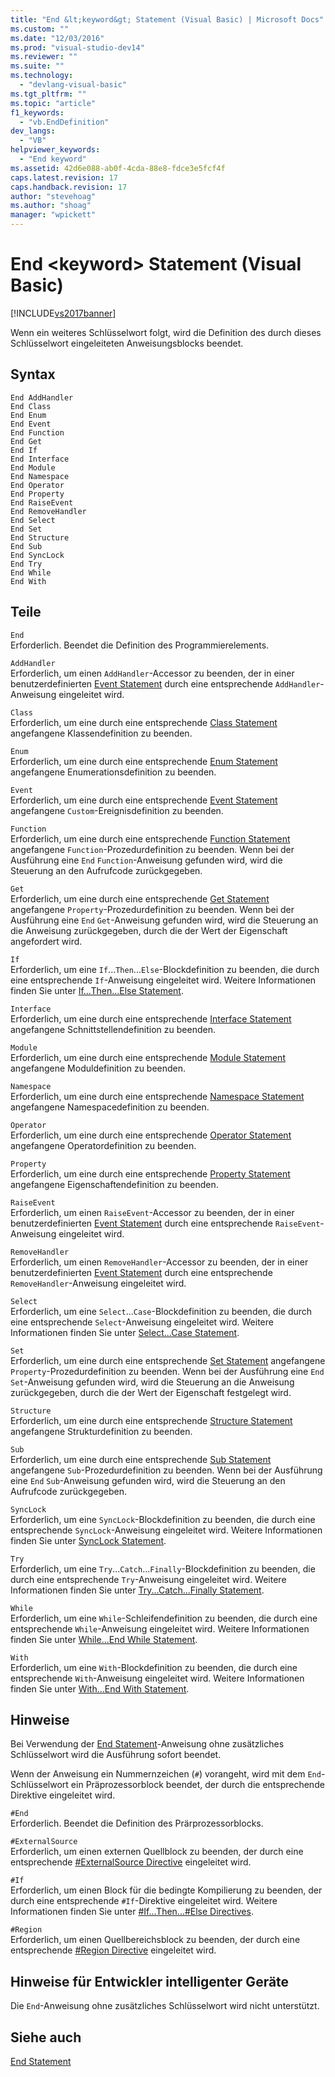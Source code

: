 ```yaml
---
title: "End &lt;keyword&gt; Statement (Visual Basic) | Microsoft Docs"
ms.custom: ""
ms.date: "12/03/2016"
ms.prod: "visual-studio-dev14"
ms.reviewer: ""
ms.suite: ""
ms.technology: 
  - "devlang-visual-basic"
ms.tgt_pltfrm: ""
ms.topic: "article"
f1_keywords: 
  - "vb.EndDefinition"
dev_langs: 
  - "VB"
helpviewer_keywords: 
  - "End keyword"
ms.assetid: 42d6e088-ab0f-4cda-88e8-fdce3e5fcf4f
caps.latest.revision: 17
caps.handback.revision: 17
author: "stevehoag"
ms.author: "shoag"
manager: "wpickett"
---
```

# End &lt;keyword&gt; Statement (Visual Basic)
[!INCLUDE[vs2017banner](../../../visual-basic/developing-apps/includes/vs2017banner.md)]

Wenn ein weiteres Schlüsselwort folgt, wird die Definition des durch dieses Schlüsselwort eingeleiteten Anweisungsblocks beendet.  
  
## Syntax  
  
```  
End AddHandler  
End Class   
End Enum   
End Event   
End Function   
End Get   
End If   
End Interface   
End Module   
End Namespace   
End Operator   
End Property   
End RaiseEvent  
End RemoveHandler  
End Select   
End Set   
End Structure   
End Sub   
End SyncLock   
End Try   
End While   
End With  
```  
  
## Teile  
 `End`  
 Erforderlich.  Beendet die Definition des Programmierelements.  
  
 `AddHandler`  
 Erforderlich, um einen `AddHandler`\-Accessor zu beenden, der in einer benutzerdefinierten [Event Statement](../../../visual-basic/language-reference/statements/event-statement.md) durch eine entsprechende `AddHandler`\-Anweisung eingeleitet wird.  
  
 `Class`  
 Erforderlich, um eine durch eine entsprechende [Class Statement](../../../visual-basic/language-reference/statements/class-statement.md) angefangene Klassendefinition zu beenden.  
  
 `Enum`  
 Erforderlich, um eine durch eine entsprechende [Enum Statement](../../../visual-basic/language-reference/statements/enum-statement.md) angefangene Enumerationsdefinition zu beenden.  
  
 `Event`  
 Erforderlich, um eine durch eine entsprechende [Event Statement](../../../visual-basic/language-reference/statements/event-statement.md) angefangene `Custom`\-Ereignisdefinition zu beenden.  
  
 `Function`  
 Erforderlich, um eine durch eine entsprechende [Function Statement](../../../visual-basic/language-reference/statements/function-statement.md) angefangene `Function`\-Prozedurdefinition zu beenden.  Wenn bei der Ausführung eine `End` `Function`\-Anweisung gefunden wird, wird die Steuerung an den Aufrufcode zurückgegeben.  
  
 `Get`  
 Erforderlich, um eine durch eine entsprechende [Get Statement](../../../visual-basic/language-reference/statements/get-statement.md) angefangene `Property`\-Prozedurdefinition zu beenden.  Wenn bei der Ausführung eine `End` `Get`\-Anweisung gefunden wird, wird die Steuerung an die Anweisung zurückgegeben, durch die der Wert der Eigenschaft angefordert wird.  
  
 `If`  
 Erforderlich, um eine `If`...`Then`...`Else`\-Blockdefinition zu beenden, die durch eine entsprechende `If`\-Anweisung eingeleitet wird.  Weitere Informationen finden Sie unter [If...Then...Else Statement](../../../visual-basic/language-reference/statements/if-then-else-statement.md).  
  
 `Interface`  
 Erforderlich, um eine durch eine entsprechende [Interface Statement](../../../visual-basic/language-reference/statements/interface-statement.md) angefangene Schnittstellendefinition zu beenden.  
  
 `Module`  
 Erforderlich, um eine durch eine entsprechende [Module Statement](../../../visual-basic/language-reference/statements/module-statement.md) angefangene Moduldefinition zu beenden.  
  
 `Namespace`  
 Erforderlich, um eine durch eine entsprechende [Namespace Statement](../../../visual-basic/language-reference/statements/namespace-statement.md) angefangene Namespacedefinition zu beenden.  
  
 `Operator`  
 Erforderlich, um eine durch eine entsprechende [Operator Statement](../../../visual-basic/language-reference/statements/operator-statement.md) angefangene Operatordefinition zu beenden.  
  
 `Property`  
 Erforderlich, um eine durch eine entsprechende [Property Statement](../../../visual-basic/language-reference/statements/property-statement.md) angefangene Eigenschaftendefinition zu beenden.  
  
 `RaiseEvent`  
 Erforderlich, um einen `RaiseEvent`\-Accessor zu beenden, der in einer benutzerdefinierten [Event Statement](../../../visual-basic/language-reference/statements/event-statement.md) durch eine entsprechende `RaiseEvent`\-Anweisung eingeleitet wird.  
  
 `RemoveHandler`  
 Erforderlich, um einen `RemoveHandler`\-Accessor zu beenden, der in einer benutzerdefinierten [Event Statement](../../../visual-basic/language-reference/statements/event-statement.md) durch eine entsprechende `RemoveHandler`\-Anweisung eingeleitet wird.  
  
 `Select`  
 Erforderlich, um eine `Select`...`Case`\-Blockdefinition zu beenden, die durch eine entsprechende `Select`\-Anweisung eingeleitet wird.  Weitere Informationen finden Sie unter [Select...Case Statement](../../../visual-basic/language-reference/statements/select-case-statement.md).  
  
 `Set`  
 Erforderlich, um eine durch eine entsprechende [Set Statement](../../../visual-basic/language-reference/statements/set-statement.md) angefangene `Property`\-Prozedurdefinition zu beenden.  Wenn bei der Ausführung eine `End` `Set`\-Anweisung gefunden wird, wird die Steuerung an die Anweisung zurückgegeben, durch die der Wert der Eigenschaft festgelegt wird.  
  
 `Structure`  
 Erforderlich, um eine durch eine entsprechende [Structure Statement](../../../visual-basic/language-reference/statements/structure-statement.md) angefangene Strukturdefinition zu beenden.  
  
 `Sub`  
 Erforderlich, um eine durch eine entsprechende [Sub Statement](../../../visual-basic/language-reference/statements/sub-statement.md) angefangene `Sub`\-Prozedurdefinition zu beenden.  Wenn bei der Ausführung eine `End` `Sub`\-Anweisung gefunden wird, wird die Steuerung an den Aufrufcode zurückgegeben.  
  
 `SyncLock`  
 Erforderlich, um eine `SyncLock`\-Blockdefinition zu beenden, die durch eine entsprechende `SyncLock`\-Anweisung eingeleitet wird.  Weitere Informationen finden Sie unter [SyncLock Statement](../../../visual-basic/language-reference/statements/synclock-statement.md).  
  
 `Try`  
 Erforderlich, um eine `Try`...`Catch`...`Finally`\-Blockdefinition zu beenden, die durch eine entsprechende `Try`\-Anweisung eingeleitet wird.  Weitere Informationen finden Sie unter [Try...Catch...Finally Statement](../../../visual-basic/language-reference/statements/try-catch-finally-statement.md).  
  
 `While`  
 Erforderlich, um eine `While`\-Schleifendefinition zu beenden, die durch eine entsprechende `While`\-Anweisung eingeleitet wird.  Weitere Informationen finden Sie unter [While...End While Statement](../../../visual-basic/language-reference/statements/while-end-while-statement.md).  
  
 `With`  
 Erforderlich, um eine `With`\-Blockdefinition zu beenden, die durch eine entsprechende `With`\-Anweisung eingeleitet wird.  Weitere Informationen finden Sie unter [With...End With Statement](../../../visual-basic/language-reference/statements/with-end-with-statement.md).  
  
## Hinweise  
 Bei Verwendung der [End Statement](../../../visual-basic/language-reference/statements/end-statement.md)\-Anweisung ohne zusätzliches Schlüsselwort wird die Ausführung sofort beendet.  
  
 Wenn der Anweisung ein Nummernzeichen \(`#`\) vorangeht, wird mit dem `End`\-Schlüsselwort ein Präprozessorblock beendet, der durch die entsprechende Direktive eingeleitet wird.  
  
 `#End`  
 Erforderlich.  Beendet die Definition des Prärprozessorblocks.  
  
 `#ExternalSource`  
 Erforderlich, um einen externen Quellblock zu beenden, der durch eine entsprechende [\#ExternalSource Directive](../../../visual-basic/language-reference/directives/externalsource-directive.md) eingeleitet wird.  
  
 `#If`  
 Erforderlich, um einen Block für die bedingte Kompilierung zu beenden, der durch eine entsprechende `#If`\-Direktive eingeleitet wird.  Weitere Informationen finden Sie unter [\#If...Then...\#Else Directives](../../../visual-basic/language-reference/directives/if-then-else-directives.md).  
  
 `#Region`  
 Erforderlich, um einen Quellbereichsblock zu beenden, der durch eine entsprechende [\#Region Directive](../../../visual-basic/language-reference/directives/region-directive.md) eingeleitet wird.  
  
## Hinweise für Entwickler intelligenter Geräte  
 Die `End`\-Anweisung ohne zusätzliches Schlüsselwort wird nicht unterstützt.  
  
## Siehe auch  
 [End Statement](../../../visual-basic/language-reference/statements/end-statement.md)